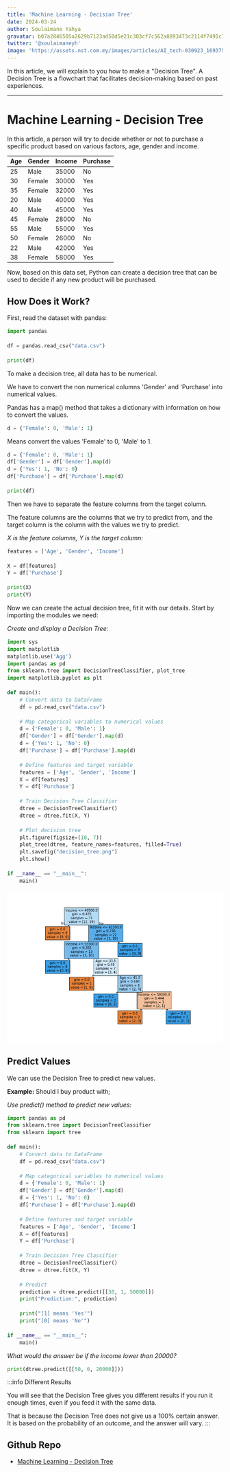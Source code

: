 ```yaml
---
title: 'Machine Learning - Decision Tree'
date: 2024-03-24
author: Soulaimane Yahya
gravatar: b07a2846505a2629b7123ad50d5e21c303cf7c562a8893473c2114f7491c7796
twitter: '@soulaimaneyh'
image: 'https://assets.nst.com.my/images/articles/AI_tech-030923_1693757366.jpg'
---
```


In this article, we will explain to you how to make a "Decision Tree". A Decision Tree is a flowchart that facilitates decision-making based on past experiences.

---

# Machine Learning - Decision Tree

In this article, a person will try to decide whether or not to purchase a specific product based on various factors, age, gender and income.

| Age | Gender | Income | Purchase |
|-----|--------|--------|----------|
| 25  | Male   | 35000  | No       |
| 30  | Female | 30000  | Yes      |
| 35  | Female | 32000  | Yes      |
| 20  | Male   | 40000  | Yes      |
| 40  | Male   | 45000  | Yes      |
| 45  | Female | 28000  | No       |
| 55  | Male   | 55000  | Yes      |
| 50  | Female | 26000  | No       |
| 22  | Male   | 42000  | Yes      |
| 38  | Female | 58000  | Yes      |

Now, based on this data set, Python can create a decision tree that can be used to decide if any new product will be purchased.

## How Does it Work?

First, read the dataset with pandas:

```py
import pandas

df = pandas.read_csv("data.csv")

print(df) 
```

To make a decision tree, all data has to be numerical.

We have to convert the non numerical columns 'Gender' and 'Purchase' into numerical values.

Pandas has a map() method that takes a dictionary with information on how to convert the values.

```py
d = {'Female': 0, 'Male': 1}
```

Means convert the values 'Female' to 0, 'Male' to 1.

```py
d = {'Female': 0, 'Male': 1}
df['Gender'] = df['Gender'].map(d)
d = {'Yes': 1, 'No': 0}
df['Purchase'] = df['Purchase'].map(d)

print(df)
```

Then we have to separate the feature columns from the target column.

The feature columns are the columns that we try to predict from, and the target column is the column with the values we try to predict.

*X is the feature columns, Y is the target column:*

```py
features = ['Age', 'Gender', 'Income']

X = df[features]
Y = df['Purchase']

print(X)
print(Y)
```

Now we can create the actual decision tree, fit it with our details. Start by importing the modules we need:

*Create and display a Decision Tree:*

```py
import sys
import matplotlib
matplotlib.use('Agg')
import pandas as pd
from sklearn.tree import DecisionTreeClassifier, plot_tree
import matplotlib.pyplot as plt

def main():
    # Convert data to DataFrame
    df = pd.read_csv("data.csv")

    # Map categorical variables to numerical values
    d = {'Female': 0, 'Male': 1}
    df['Gender'] = df['Gender'].map(d)
    d = {'Yes': 1, 'No': 0}
    df['Purchase'] = df['Purchase'].map(d)

    # Define features and target variable
    features = ['Age', 'Gender', 'Income']
    X = df[features]
    Y = df['Purchase']

    # Train Decision Tree Classifier
    dtree = DecisionTreeClassifier()
    dtree = dtree.fit(X, Y)

    # Plot decision tree
    plt.figure(figsize=(10, 7))
    plot_tree(dtree, feature_names=features, filled=True)
    plt.savefig("decision_tree.png")
    plt.show()

if __name__ == "__main__":
    main()
```

<img src="https://raw.githubusercontent.com/soulaimaneyahya/ml-decision-tree/main/imgs/decision_tree.png" alt="ml-decision-tree" />

## Predict Values

We can use the Decision Tree to predict new values.

**Example:** Should I buy product with; 

*Use predict() method to predict new values:*

```py
import pandas as pd
from sklearn.tree import DecisionTreeClassifier
from sklearn import tree

def main():
    # Convert data to DataFrame
    df = pd.read_csv("data.csv")

    # Map categorical variables to numerical values
    d = {'Female': 0, 'Male': 1}
    df['Gender'] = df['Gender'].map(d)
    d = {'Yes': 1, 'No': 0}
    df['Purchase'] = df['Purchase'].map(d)

    # Define features and target variable
    features = ['Age', 'Gender', 'Income']
    X = df[features]
    Y = df['Purchase']

    # Train Decision Tree Classifier
    dtree = DecisionTreeClassifier()
    dtree = dtree.fit(X, Y)

    # Predict
    prediction = dtree.predict([[30, 1, 50000]])
    print("Prediction:", prediction)

    print("[1] means 'Yes'")
    print("[0] means 'No'")

if __name__ == "__main__":
    main()
```

*What would the answer be if the income lower than 20000?*

```py
print(dtree.predict([[50, 0, 20000]])) 
```

:::info
Different Results

You will see that the Decision Tree gives you different results if you run it enough times, even if you feed it with the same data.

That is because the Decision Tree does not give us a 100% certain answer. It is based on the probability of an outcome, and the answer will vary.
:::

## Github Repo

- [Machine Learning - Decision Tree](https://github.com/soulaimaneyahya/ml-decision-tree)
